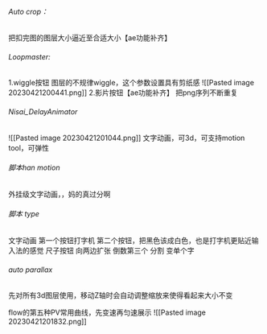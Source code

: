 ###### Auto crop：
把扣完图的图层大小逼近至合适大小【ae功能补齐】
###### Loopmaster:
  1.wiggle按钮 图层的不规律wiggle，这个参数设置具有剪纸感
![[Pasted image 20230421200441.png]]
  2.影片按钮【ae功能补齐】
把png序列不断重复
###### Nisai_DelayAnimator
![[Pasted image 20230421201044.png]]
文字动画，可3d，可支持motion tool，可弹性
###### 脚本han motion
外挂级文字动画，，妈的真过分啊

###### 脚本 type
文字动画 第一个按钮打字机
第二个按钮，把黑色该成白色，也是打字机更贴近输入法的感觉
尺子按钮 向两边扩张
倒数第三个 分割 变单个字

###### auto parallax
先对所有3d图层使用，移动Z轴时会自动调整缩放来使得看起来大小不变

flow的第五种PV常用曲线，先变速再匀速展示
![[Pasted image 20230421201832.png]]